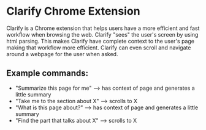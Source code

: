 # Clarify Chrome Extension

Clarify is a Chrome extension that helps users have a more efficient and fast workflow when browsing the web. Clarify "sees" the user's screen by using html parsing. This makes Clarify have complete context to the user's page making that workflow more efficient. Clarify can even scroll and navigate around a webpage for the user when asked. 


## Example commands:
- "Summarize this page for me" --> has context of page and generates a little summary
- "Take me to the section about X" --> scrolls to X
- "What is this page about?" --> has context of page and generates a little summary
- "Find the part that talks about X" --> scrolls to X
